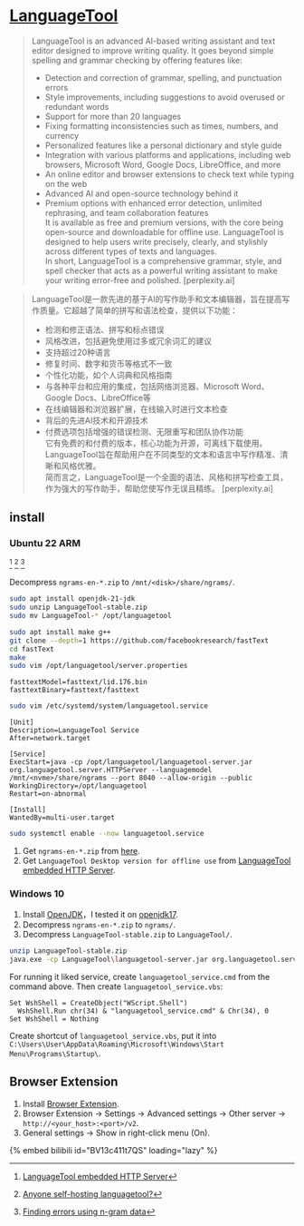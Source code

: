 # [LanguageTool](https://languagetool.org)

> LanguageTool is an advanced AI-based writing assistant and text editor designed to improve writing quality. It goes beyond simple spelling and grammar checking by offering features like:  
> - Detection and correction of grammar, spelling, and punctuation errors  
> - Style improvements, including suggestions to avoid overused or redundant words  
> - Support for more than 20 languages  
> - Fixing formatting inconsistencies such as times, numbers, and currency  
> - Personalized features like a personal dictionary and style guide  
> - Integration with various platforms and applications, including web browsers, Microsoft Word, Google Docs, LibreOffice, and more  
> - An online editor and browser extensions to check text while typing on the web  
> - Advanced AI and open-source technology behind it  
> - Premium options with enhanced error detection, unlimited rephrasing, and team collaboration features  
> It is available as free and premium versions, with the core being open-source and downloadable for offline use. LanguageTool is designed to help users write precisely, clearly, and stylishly across different types of texts and languages.  
> In short, LanguageTool is a comprehensive grammar, style, and spell checker that acts as a powerful writing assistant to make your writing error-free and polished.  [perplexity.ai]

> LanguageTool是一款先进的基于AI的写作助手和文本编辑器，旨在提高写作质量。它超越了简单的拼写和语法检查，提供以下功能：  
> - 检测和修正语法、拼写和标点错误  
> - 风格改进，包括避免使用过多或冗余词汇的建议  
> - 支持超过20种语言  
> - 修复时间、数字和货币等格式不一致  
> - 个性化功能，如个人词典和风格指南  
> - 与各种平台和应用的集成，包括网络浏览器、Microsoft Word、Google Docs、LibreOffice等  
> - 在线编辑器和浏览器扩展，在线输入时进行文本检查  
> - 背后的先进AI技术和开源技术  
> - 付费选项包括增强的错误检测、无限重写和团队协作功能  
> 它有免费的和付费的版本，核心功能为开源，可离线下载使用。LanguageTool旨在帮助用户在不同类型的文本和语言中写作精准、清晰和风格优雅。  
> 简而言之，LanguageTool是一个全面的语法、风格和拼写检查工具，作为强大的写作助手，帮助您使写作无误且精练。 [perplexity.ai]

## install

### Ubuntu 22 ARM

[^1] [^2] [^3]

Decompress `ngrams-en-*.zip` to `/mnt/<disk>/share/ngrams/`.

```sh
sudo apt install openjdk-21-jdk
sudo unzip LanguageTool-stable.zip
sudo mv LanguageTool-* /opt/languagetool
```

```sh
sudo apt install make g++
git clone --depth=1 https://github.com/facebookresearch/fastText
cd fastText
make
sudo vim /opt/languagetool/server.properties
```

```
fasttextModel=fasttext/lid.176.bin
fasttextBinary=fasttext/fasttext
```

```sh
sudo vim /etc/systemd/system/languagetool.service
```

```
[Unit]
Description=LanguageTool Service
After=network.target

[Service]
ExecStart=java -cp /opt/languagetool/languagetool-server.jar org.languagetool.server.HTTPServer --languagemodel /mnt/<nvme>/share/ngrams --port 8040 --allow-origin --public
WorkingDirectory=/opt/languagetool
Restart=on-abnormal

[Install]
WantedBy=multi-user.target
```

```sh
sudo systemctl enable --now languagetool.service
```

1. Get `ngrams-en-*.zip` from [here](https://languagetool.org/download/ngram-data/).
2. Get `LanguageTool Desktop version for offline use` from [LanguageTool embedded HTTP Server](https://dev.languagetool.org/http-server).

### Windows 10

1. Install [OpenJDK](https://jdk.java.net)，I tested it on [openjdk17](https://jdk.java.net/17/).
2. Decompress `ngrams-en-*.zip` to `ngrams/`.
3. Decompress `LanguageTool-stable.zip` to `LanguageTool/`.

```sh
unzip LanguageTool-stable.zip
java.exe -cp LanguageTool\languagetool-server.jar org.languagetool.server.HTTPServer --languagemodel <ngrams_dir> --port <port> --allow-origin
```

For running it liked service, create `languagetool_service.cmd` from the command above. Then create `languagetool_service.vbs`:

```
Set WshShell = CreateObject("WScript.Shell")
  WshShell.Run chr(34) & "languagetool_service.cmd" & Chr(34), 0
Set WshShell = Nothing
```

Create shortcut of `languagetool_service.vbs`, put it into `C:\Users\User\AppData\Roaming\Microsoft\Windows\Start Menu\Programs\Startup\`.

## Browser Extension

1. Install [Browser Extension](https://languagetool.org/services#browsers).
2. Browser Extension → Settings → Advanced settings → Other server → `http://<your_host>:<port>/v2`.
3. General settings → Show in right-click menu (On).

[^1]: [LanguageTool embedded HTTP Server](https://dev.languagetool.org/http-server)
[^2]: [Anyone self-hosting languagetool?](https://www.reddit.com/r/selfhosted/comments/ksvmii/anyone_selfhosting_languagetool/)
[^3]: [Finding errors using n-gram data](https://dev.languagetool.org/finding-errors-using-n-gram-data)

{% embed bilibili id="BV13c411t7QS" loading="lazy" %}
